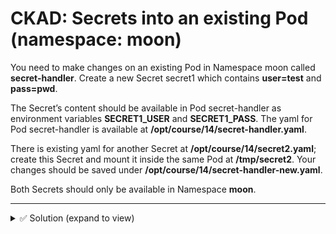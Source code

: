 # CKAD: Secrets into an existing Pod (namespace: moon)

You need to make changes on an existing Pod in Namespace moon called **secret-handler**. Create a new Secret secret1 which contains **user=test** and **pass=pwd**. 

The Secret’s content should be available in Pod secret-handler as environment variables **SECRET1_USER** and **SECRET1_PASS**. The yaml for Pod secret-handler is available at **/opt/course/14/secret-handler.yaml**.

There is existing yaml for another Secret at **/opt/course/14/secret2.yaml**; create this Secret and mount it inside the same Pod at **/tmp/secret2**. Your changes should be saved under **/opt/course/14/secret-handler-new.yaml**. 

Both Secrets should only be available in Namespace **moon**.

---


<details><summary>✅ Solution (expand to view)</summary>

```bash
# 1) Create secret1 in namespace moon (user=test, pass=pwd)
kubectl -n moon create secret generic secret1 \
  --from-literal=user=test \
  --from-literal=pass=pwd

# 2) Create the provided secret2 from YAML
kubectl -n moon apply -f /opt/course/14/secret2.yaml

# 3) Start from the raw Pod YAML and save a new file to edit
cp /opt/course/14/secret-handler.yaml /opt/course/14/secret-handler-new.yaml

# 4) Edit /opt/course/14/secret-handler-new.yaml:
#   - add env vars from secret1
#   - add volume + volumeMount for secret2 at /tmp/secret2
# Reference YAML is shown in the next section.

# 5) Recreate/replace the Pod with the new spec
kubectl -n moon delete pod secret-handler --ignore-not-found
kubectl -n moon apply -f /opt/course/14/secret-handler-new.yaml
kubectl -n moon wait --for=condition=Ready pod/secret-handler --timeout=120s
```

```yaml
apiVersion: v1
kind: Pod
metadata:
  name: secret-handler
  namespace: moon
  labels:
    app: secret-handler
spec:
  containers:
  - name: app
    image: busybox:1.37.0
    command: ["/bin/sh","-c","sleep 1d"]
    env:
    - name: SECRET1_USER
      valueFrom:
        secretKeyRef:
          name: secret1
          key: user
    - name: SECRET1_PASS
      valueFrom:
        secretKeyRef:
          name: secret1
          key: pass
    volumeMounts:
    - name: secret2-vol
      mountPath: /tmp/secret2
      readOnly: true
  volumes:
  - name: secret2-vol
    secret:
      secretName: secret2

# Save your final file at /opt/course/14/secret-handler-new.yaml and apply it.

```
</details> 
